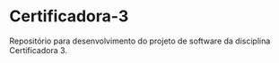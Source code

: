 # Certificadora-3
Repositório para desenvolvimento do projeto de software da disciplina Certificadora 3.
